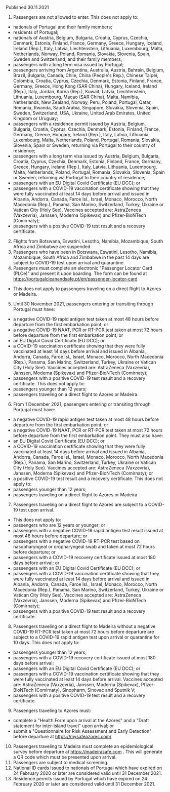 Published 30.11.2021
1. Passengers are not allowed to enter.
This does not apply to:
- nationals of Portugal and their family members;
- residents of Portugal;
- nationals of Austria, Belgium, Bulgaria, Croatia, Cyprus, Czechia, Denmark, Estonia, Finland, France, Germany, Greece, Hungary, Iceland, Ireland (Rep.), Italy, Latvia, Liechtenstein, Lithuania, Luxembourg, Malta, Netherlands, Norway, Poland, Romania, Slovakia, Slovenia, Spain, Sweden and Switzerland, and their family members;
- passengers with a long term visa issued by Portugal;
- passengers arriving from Argentina, Australia, Austria, Bahrain, Belgium, Brazil, Bulgaria, Canada, Chile, China (People's Rep.), Chinese Taipei, Colombia, Croatia, Cyprus, Czechia, Denmark, Estonia, Finland, France, Germany, Greece, Hong Kong (SAR China), Hungary, Iceland, Ireland (Rep.), Italy, Jordan, Korea (Rep.), Kuwait, Latvia, Liechtenstein, Lithuania, Luxembourg, Macao (SAR China), Malta, Namibia, Netherlands, New Zealand, Norway, Peru, Poland, Portugal, Qatar, Romania, Rwanda, Saudi Arabia, Singapore, Slovakia, Slovenia, Spain, Sweden, Switzerland, USA, Ukraine, United Arab Emirates, United Kingdom or Uruguay;
- passengers with a residence permit issued by Austria, Belgium, Bulgaria, Croatia, Cyprus, Czechia, Denmark, Estonia, Finland, France, Germany, Greece, Hungary, Ireland (Rep.), Italy, Latvia, Lithuania, Luxembourg, Malta, Netherlands, Poland, Portugal, Romania, Slovakia, Slovenia, Spain or Sweden, returning via Portugal to their country of residence;
- passengers with a long term visa issued by Austria, Belgium, Bulgaria, Croatia, Cyprus, Czechia, Denmark, Estonia, Finland, France, Germany, Greece, Hungary, Ireland (Rep.), Italy, Latvia, Lithuania, Luxembourg, Malta, Netherlands, Poland, Portugal, Romania, Slovakia, Slovenia, Spain or Sweden, returning via Portugal to their country of residence;
- passengers with an EU Digital Covid Certificate (EU DCC); or
- passengers with a COVID-19 vaccination certificate showing that they were fully vaccinated at least 14 days before arrival and issued in Albania, Andorra, Canada, Faroe Isl., Israel, Monaco, Morocco, North Macedonia (Rep.), Panama, San Marino, Switzerland, Turkey, Ukraine or Vatican City (Holy See). Vaccines accepted are: AstraZeneca (Vaxzevria), Janssen, Moderna (Spikevax) and Pfizer-BioNTech (Comirnaty);
- passengers with a positive COVID-19 test result and a recovery certificate.
2. Flights from Botswana, Eswatini, Lesotho, Namibia, Mozambique, South Africa and Zimbabwe are suspended.
3. Passengers who have been in Botswana, Eswatini, Lesotho, Namibia, Mozambique, South Africa and Zimbabwe in the past 14 days are subject to COVID-19 test upon arrival and quarantine.
4. Passengers must complete an electronic "Passenger Locator Card (PLCe)" and present it upon boarding. The form can be found at <a href="https://portugalcleanandsafe.pt/en/passenger-locator-card">https://portugalcleanandsafe.pt/en/passenger-locator-card</a>
- This does not apply to passengers traveling on a direct flight to Azores or Madeira.
5. Until 30 November 2021, passengers entering or transiting through Portugal must have:
- a negative COVID-19 rapid antigen test taken at most 48 hours before departure from the first embarkation point; or
- a negative COVID-19 NAAT, PCR or RT-PCR test taken at most 72 hours before departure from the first embarkation point; or
- an EU Digital Covid Certificate (EU DCC); or
- a COVID-19 vaccination certificate showing that they were fully vaccinated at least 14 days before arrival and issued in Albania, Andorra, Canada, Faroe Isl., Israel, Monaco, Morocco, North Macedonia (Rep.), Panama, San Marino, Switzerland, Turkey, Ukraine or Vatican City (Holy See). Vaccines accepted are: AstraZeneca (Vaxzevria), Janssen, Moderna (Spikevax) and Pfizer-BioNTech (Comirnaty);
- passengers with a positive COVID-19 test result and a recovery certificate.
This does not apply to:
- passengers younger than 12 years;
- passengers traveling on a direct flight to Azores or Madeira.
6. From 1 December 2021, passengers entering or transiting through Portugal must have:
- a negative COVID-19 rapid antigen test taken at most 48 hours before departure from the first embarkation point; or
- a negative COVID-19 NAAT, PCR or RT-PCR test taken at most 72 hours before departure from the first embarkation point.
They must also have:
- an EU Digital Covid Certifícate (EU DCC); or
- a COVID-19 vaccination certificate showing that they were fully vaccinated at least 14 days before arrival and issued in Albania, Andorra, Canada, Faroe Isl., Israel, Monaco, Morocco, North Macedonia (Rep.), Panama, San Marino, Switzerland, Turkey, Ukraine or Vatican City (Holy See). Vaccines accepted are: AstraZeneca (Vaxzevria), Janssen, Moderna (Spikevax) and Pfizer-BioNTech (Comirnaty); or
- a positive COVID-19 test result and a recovery certificate.
This does not apply to:
- passengers younger than 12 years;
- passengers traveling on a direct flight to Azores or Madeira.
7. Passengers traveling on a direct flight to Azores are subject to a COVID-19 test upon arrival.
- This does not apply to:
- passengers who are 12 years or younger; or
- passengers with a negative COVID-19 rapid antigen test result issued at most 48 hours before departure; or
- passengers with a negative COVID-19 RT-PCR test based on nasopharyngeal or oropharyngeal swab and taken at most 72 hours before departure; or
- passengers with a COVID-19 recovery certificate issued at most 180 days before arrival; or
- passengers with an EU Digital Covid Certificate (EU DCC); or
- passengers with a COVID-19 vaccination certificate showing that they were fully vaccinated at least 14 days before arrival and issued in Albania, Andorra, Canada, Faroe Isl., Israel, Monaco, Morocco, North Macedonia (Rep.), Panama, San Marino, Switzerland, Turkey, Ukraine or Vatican City (Holy See). Vaccines accepted are: AstraZeneca (Vaxzevria), Janssen, Moderna (Spikevax) and Pfizer-BioNTech (Comirnaty);
- passengers with a positive COVID-19 test result and a recovery certificate.
8. Passengers traveling on a direct flight to Madeira without a negative COVID-19 RT-PCR test taken at most 72 hours before departure are subject to a COVID-19 rapid antigen test upon arrival or quarantine for 10 days.
This does not apply to:
- passengers younger than 12 years;
- passengers with a COVID-19 recovery certificate issued at most 180 days before arrival;
- passengers with an EU Digital Covid Certificate (EU DCC); or
- passengers with a COVID-19 vaccination certificate showing that they were fully vaccinated at least 14 days before arrival. Vaccines accepted are: AstraZeneca (Vaxzevria), Janssen, Moderna (Spikevax), Pfizer-BioNTech (Comirnaty), Sinopharm, Sinovac and Sputnik V;
- passengers with a positive COVID-19 test result and a recovery certificate.
9. Passengers traveling to Azores must:
- complete a "Health Form upon arrival at the Azores" and a "Draft statement for inter-island travel" upon arrival; or
- submit a "Questionnaire for Risk Assessment and Early Detection" before departure at <a href="https://mysafeazores.com/">https://mysafeazores.com/</a>
10. Passengers traveling to Madeira must complete an epidemiological survey before departure at <a href="https://madeirasafe.com/">https://madeirasafe.com</a> . This will generate a QR code which must be presented upon arrival.
11. Passengers are subject to medical screening.
12. National ID cards issued to nationals of Portugal which have expired on 24 February 2020 or later are considered valid until 31 December 2021.
13. Residence permits issued by Portugal which have expired on 24 February 2020 or later are considered valid until 31 December 2021.